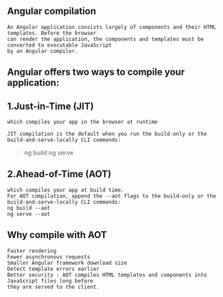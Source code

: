 ## Angular compilation
    An Angular application consists largely of components and their HTML templates. Before the browser 
    can render the application, the components and templates must be converted to executable JavaScript 
    by an Angular compiler.

## Angular offers two ways to compile your application:

## 1.Just-in-Time (JIT) 
    which compiles your app in the browser at runtime

    JIT compilation is the default when you run the build-only or the build-and-serve-locally CLI commands:
> ng build
> ng serve

## 2.Ahead-of-Time (AOT)
    which compiles your app at build time.
    For AOT compilation, append the --aot flags to the build-only or the build-and-serve-locally CLI commands:
    ng build --aot
    ng serve --aot

## Why compile with AOT
    Faster rendering
    Fewer asynchronous requests
    Smaller Angular framework download size
    Detect template errors earlier
    Better security : AOT compiles HTML templates and components into JavaScript files long before 
    they are served to the client. 




